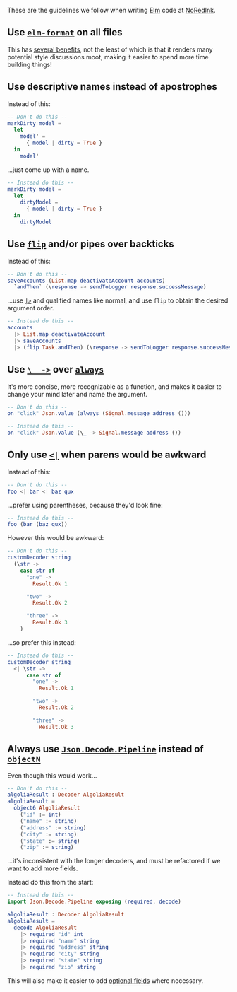 These are the guidelines we follow when writing [Elm](http://elm-lang.org) code at [NoRedInk](https://www.noredink.com/jobs).

## Use [`elm-format`](https://github.com/avh4/elm-format) on all files

This has [several benefits](https://github.com/avh4/elm-format#elm-format),
not the least of which is that it renders many potential style discussions moot,
making it easier to spend more time building things!

## Use descriptive names instead of apostrophes

Instead of this:

```elm
-- Don't do this --
markDirty model =
  let
    model' =
      { model | dirty = True }
  in
    model'
```

...just come up with a name.

```elm
-- Instead do this --
markDirty model =
  let
    dirtyModel =
      { model | dirty = True }
  in
    dirtyModel
```

## Use [`flip`](http://package.elm-lang.org/packages/elm-lang/core/2.1.0/Basics#flip) and/or pipes over backticks

Instead of this:

```elm
-- Don't do this --
saveAccounts (List.map deactivateAccount accounts)
  `andThen` (\response -> sendToLogger response.successMessage)
```

...use [`|>`](http://package.elm-lang.org/packages/elm-lang/core/2.1.0/Basics#|>) and qualified names like normal, and use `flip` to obtain the desired argument order.

```elm
-- Instead do this --
accounts
  |> List.map deactivateAccount
  |> saveAccounts
  |> (flip Task.andThen) (\response -> sendToLogger response.successMessage)
```

## Use [`\_ ->`](http://elm-lang.org/docs/syntax#functions) over [`always`](http://package.elm-lang.org/packages/elm-lang/core/2.1.0/Basics#always)

It's more concise, more recognizable as a function, and makes it easier to change your mind later and name the argument.

```elm
-- Don't do this --
on "click" Json.value (always (Signal.message address ()))
```

```elm
-- Instead do this --
on "click" Json.value (\_ -> Signal.message address ())
```

## Only use [`<|`](http://package.elm-lang.org/packages/elm-lang/core/2.1.0/Basics#<|) when parens would be awkward

Instead of this:

```elm
-- Don't do this --
foo <| bar <| baz qux
```

...prefer using parentheses, because they'd look fine:

```elm
-- Instead do this --
foo (bar (baz qux))
```

However this would be awkward:

```elm
-- Don't do this --
customDecoder string
  (\str ->
    case str of
      "one" ->
        Result.Ok 1

      "two" ->
        Result.Ok 2

      "three" ->
        Result.Ok 3
    )
```

...so prefer this instead:

```elm
-- Instead do this --
customDecoder string
  <| \str ->
      case str of
        "one" ->
          Result.Ok 1

        "two" ->
          Result.Ok 2

        "three" ->
          Result.Ok 3
```

## Always use [`Json.Decode.Pipeline`](https://github.com/NoRedInk/elm-decode-pipeline) instead of [`objectN`](http://package.elm-lang.org/packages/elm-lang/core/2.1.0/Json-Decode#object2)

Even though this would work...

```elm
-- Don't do this --
algoliaResult : Decoder AlgoliaResult
algoliaResult =
  object6 AlgoliaResult
    ("id" := int)
    ("name" := string)
    ("address" := string)
    ("city" := string)
    ("state" := string)
    ("zip" := string)
```

...it's inconsistent with the longer decoders, and must be refactored if we want to add more fields.

Instead do this from the start:

```elm
-- Instead do this --
import Json.Decode.Pipeline exposing (required, decode)

algoliaResult : Decoder AlgoliaResult
algoliaResult =
  decode AlgoliaResult
    |> required "id" int
    |> required "name" string
    |> required "address" string
    |> required "city" string
    |> required "state" string
    |> required "zip" string
```

This will also make it easier to add [optional fields](http://package.elm-lang.org/packages/NoRedInk/elm-decode-pipeline/1.0.0/Json-Decode-Pipeline#optional) where necessary.
